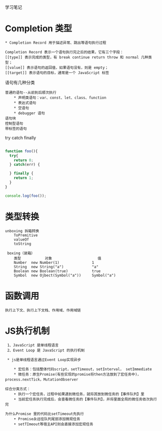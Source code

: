 学习笔记

# Completion 类型
    * Completion Record 用于描述异常、跳出等语句执行过程
    
    Completion Record 表示一个语句执行完之后的结果，它有三个字段：
    [[type]] 表示完成的类型，有 break continue return throw 和 normal 几种类型；
    [[value]] 表示语句的返回值，如果语句没有，则是 empty；
    [[target]] 表示语句的目标，通常是一个 JavaScript 标签


语句有几种分类

    普通的语句--从前到后顺次执行
        * 声明类语句：var、const、let、class、function
        * 表达式语句
        * 空语句
        * debugger 语句
    语句块
    控制型语句
    带标签的语句
    
try catch finally
```js
    
function foo(){
  try{
    return 0;
  } catch(err) {

  } finally {
    return 1;
  }
}

console.log(foo());
```

# 类型转换

    unboxing 拆箱转换
        ToPremitive
        valueOf
        toString
        
     boxing（装箱）
        类型	         对象	                    值
        Number	new Number(1)	            1
        String	new String("a")	            "a"
        Boolean	new Boolean(true)	        true
        Symbol	new Ojbect(Symbol("a"))	    Symbol("a")

# 函数调用

    执行上下文、执行上下文栈、作用域、作用域链



# JS执行机制

     1、JavaScript 是单线程语言
     2、Event Loop 是 JavaScript 的执行机制
     
     * js是单线程语言通过Event Loop实现异步

```
    * 宏任务：包括整体代码script，setTimeout，setInterval， setImmediate
    * 微任务：原生Promise(有些实现的promise将then方法放到了宏任务中)，process.nextTick，MutationObserver
```

    综合分类方式：
        • 执行一个宏任务，过程中如果遇到微任务，就将其放到微任务的【事件队列】里
        • 当前宏任务执行完成后，会查看微任务的【事件队列】，并将里面全局的微任务依次执行完
        
    为什么Promise 里的代码比setTimeout先执行
        • Promise永远往队列尾部添加微观任务
        • setTImeout等宿主API则会直接添加宏观任务